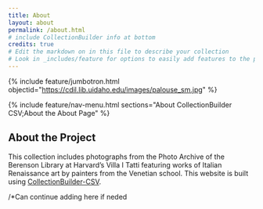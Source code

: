 ```yaml
---
title: About
layout: about
permalink: /about.html
# include CollectionBuilder info at bottom
credits: true
# Edit the markdown on in this file to describe your collection
# Look in _includes/feature for options to easily add features to the page
---
```


{% include feature/jumbotron.html objectid="https://cdil.lib.uidaho.edu/images/palouse_sm.jpg" %} 

{% include feature/nav-menu.html sections="About CollectionBuilder CSV;About the About Page" %}

## About the Project

This collection includes photographs from the Photo Archive of the Berenson Library at Harvard’s Villa I Tatti featuring works of Italian Renaissance art by painters from the Venetian school. This website is built using [CollectionBuilder-CSV](https://github.com/CollectionBuilder/collectionbuilder-csv).

/*Can continue adding here if neded
